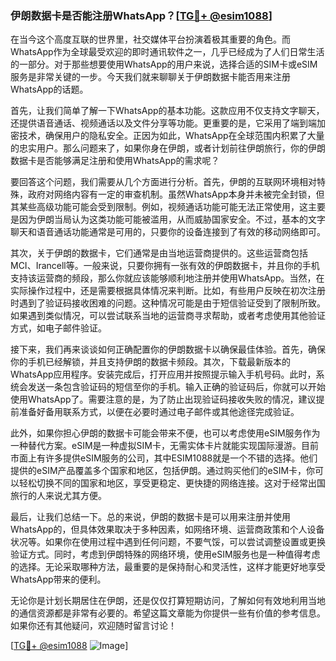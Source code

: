 ### 伊朗数据卡是否能注册WhatsApp？[[TG💪+ @esim1088](https://t.me/s/esim1088)]

在当今这个高度互联的世界里，社交媒体平台扮演着极其重要的角色。而WhatsApp作为全球最受欢迎的即时通讯软件之一，几乎已经成为了人们日常生活的一部分。对于那些想要使用WhatsApp的用户来说，选择合适的SIM卡或eSIM服务是非常关键的一步。今天我们就来聊聊关于伊朗数据卡能否用来注册WhatsApp的话题。

首先，让我们简单了解一下WhatsApp的基本功能。这款应用不仅支持文字聊天，还提供语音通话、视频通话以及文件分享等功能。更重要的是，它采用了端到端加密技术，确保用户的隐私安全。正因为如此，WhatsApp在全球范围内积累了大量的忠实用户。那么问题来了，如果你身在伊朗，或者计划前往伊朗旅行，你的伊朗数据卡是否能够满足注册和使用WhatsApp的需求呢？

要回答这个问题，我们需要从几个方面进行分析。首先，伊朗的互联网环境相对特殊，政府对网络内容有一定的审查机制。虽然WhatsApp本身并未被完全封锁，但其某些高级功能可能会受到限制。例如，视频通话功能可能无法正常使用，这主要是因为伊朗当局认为这类功能可能被滥用，从而威胁国家安全。不过，基本的文字聊天和语音通话功能通常是可用的，只要你的设备连接到了有效的移动网络即可。

其次，关于伊朗的数据卡，它们通常是由当地运营商提供的。这些运营商包括MCI、Irancell等。一般来说，只要你拥有一张有效的伊朗数据卡，并且你的手机支持该运营商的频段，那么你就应该能够顺利地注册并使用WhatsApp。当然，在实际操作过程中，还是需要根据具体情况来判断。比如，有些用户反映在初次注册时遇到了验证码接收困难的问题。这种情况可能是由于短信验证受到了限制所致。如果遇到类似情况，可以尝试联系当地的运营商寻求帮助，或者考虑使用其他验证方式，如电子邮件验证。

接下来，我们再来谈谈如何正确配置你的伊朗数据卡以确保最佳体验。首先，确保你的手机已经解锁，并且支持伊朗的数据卡频段。其次，下载最新版本的WhatsApp应用程序。安装完成后，打开应用并按照提示输入手机号码。此时，系统会发送一条包含验证码的短信至你的手机。输入正确的验证码后，你就可以开始使用WhatsApp了。需要注意的是，为了防止出现验证码接收失败的情况，建议提前准备好备用联系方式，以便在必要时通过电子邮件或其他途径完成验证。

此外，如果你担心伊朗的数据卡可能会带来不便，也可以考虑使用eSIM服务作为一种替代方案。eSIM是一种虚拟SIM卡，无需实体卡片就能实现国际漫游。目前市面上有许多提供eSIM服务的公司，其中ESIM1088就是一个不错的选择。他们提供的eSIM产品覆盖多个国家和地区，包括伊朗。通过购买他们的eSIM卡，你可以轻松切换不同的国家和地区，享受更稳定、更快捷的网络连接。这对于经常出国旅行的人来说尤其方便。

最后，让我们总结一下。总的来说，伊朗的数据卡是可以用来注册并使用WhatsApp的，但具体效果取决于多种因素，如网络环境、运营商政策和个人设备状况等。如果你在使用过程中遇到任何问题，不要气馁，可以尝试调整设置或更换验证方式。同时，考虑到伊朗特殊的网络环境，使用eSIM服务也是一种值得考虑的选择。无论采取哪种方法，最重要的是保持耐心和灵活性，这样才能更好地享受WhatsApp带来的便利。

无论你是计划长期居住在伊朗，还是仅仅打算短期访问，了解如何有效地利用当地的通信资源都是非常有必要的。希望这篇文章能为你提供一些有价值的参考信息。如果你还有其他疑问，欢迎随时留言讨论！

[[TG💪+ @esim1088](https://t.me/s/esim1088) ![Image](https://i.postimg.cc/4NQfJmqS/Snipaste-2025-05-13-00-14-12.png)]